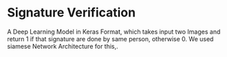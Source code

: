 # Signature Verification

A Deep Learning Model in Keras Format, which takes input two Images and return 1 if that signature are done by same person, otherwise 0.
We used siamese Network Architecture for this,.
<img src="">
